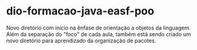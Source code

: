 # dio-formacao-java-easf-poo
Novo diretório com início na ênfase de orientação a objetos da linguagem. Além da separação do "foco" de cada aula, também está sendo criado um novo diretório para aprendizado da organização de pacotes.
